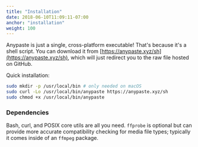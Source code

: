 ```yaml
---
title: "Installation"
date: 2018-06-10T11:09:11-07:00
anchor: "installation"
weight: 100
---
```


Anypaste is just a single, cross-platform executable! That's because it's a shell script. You can download it from [https://anypaste.xyz/sh](https://anypaste.xyz/sh), which will just redirect you to the raw file hosted on GitHub. 

Quick installation:

```bash
sudo mkdir -p /usr/local/bin # only needed on macOS
sudo curl -Lo /usr/local/bin/anypaste https://anypaste.xyz/sh
sudo chmod +x /usr/local/bin/anypaste
```

### Dependencies

Bash, curl, and POSIX core utils are all you need. `ffprobe` is optional but can provide more accurate compatibility checking for media file types; typically it comes inside of an `ffmpeg` package.
